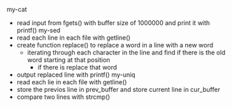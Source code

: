 my-cat
- read input from fgets() with buffer size of 1000000 and print it with printf()
my-sed
- read each line in each file with getline()
- create function replace() to replace a word in a line with a new word
  - iterating through each character in the line and find if there is the old word starting at that position
    - if there is replace that word
- output replaced line with printf()
my-uniq
- read each lie in each file with getline()
- store the previos line in prev_buffer and store current line in cur_buffer
- compare two lines with strcmp()
